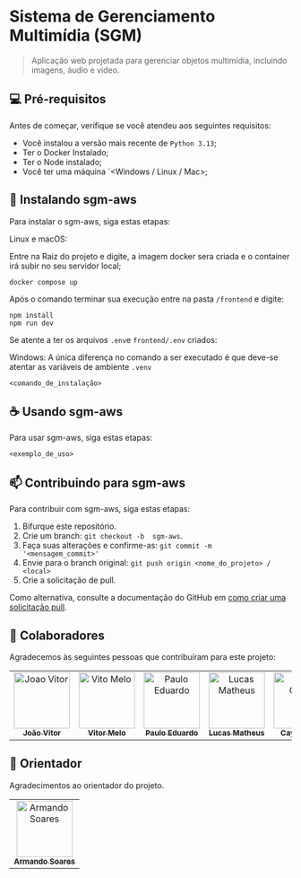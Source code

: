 ﻿# Sistema de Gerenciamento Multimídia (SGM)

> Aplicação web projetada para gerenciar objetos multimídia, incluindo imagens, áudio e vídeo.

## 💻 Pré-requisitos

Antes de começar, verifique se você atendeu aos seguintes requisitos:

- Você instalou a versão mais recente de `Python 3.13`;
- Ter o Docker Instalado;
- Ter o Node instalado;
- Você ter uma máquina `<Windows / Linux / Mac>;

## 🚀 Instalando sgm-aws

Para instalar o sgm-aws, siga estas etapas:

Linux e macOS:

Entre na Raiz do projeto e digite, a imagem docker sera criada e o container irá subir no seu servidor local;

```
docker compose up
```
Após o comando terminar sua execução entre na pasta `/frontend` e digite:

```
npm install
npm run dev
```

Se atente a ter os arquivos `.env`e `frontend/.env` criados: 

Windows:
A única diferença no comando a ser executado é que deve-se atentar as variáveis de ambiente `.venv` 

```
<comando_de_instalação>
```

## ☕ Usando  sgm-aws

Para usar  sgm-aws, siga estas etapas:

```
<exemplo_de_uso>
```


## 📫 Contribuindo para  sgm-aws

Para contribuir com  sgm-aws, siga estas etapas:

1. Bifurque este repositório.
2. Crie um branch: `git checkout -b  sgm-aws`.
3. Faça suas alterações e confirme-as: `git commit -m '<mensagem_commit>'`
4. Envie para o branch original: `git push origin <nome_do_projeto> / <local>`
5. Crie a solicitação de pull.

Como alternativa, consulte a documentação do GitHub em [como criar uma solicitação pull](https://help.github.com/en/github/collaborating-with-issues-and-pull-requests/creating-a-pull-request).

## 🤝 Colaboradores

Agradecemos às seguintes pessoas que contribuíram para este projeto:

<table>
  <tr>
    <td align="center">
      <a href="#" title="Joao Vitor">
        <img src="https://avatars.githubusercontent.com/u/62776981?v=4.jpg" width="100px;" alt="Joao Vitor"/><br>
        <sub>
          <b>João Vitor</b>
        </sub>
      </a>
    </td>
    <td align="center">
      <a href="#" title="Vito Melo">
        <img src="https://avatars.githubusercontent.com/u/54125157?v=4.jpg" width="100px;" alt="Vito Melo"/><br>
        <sub>
          <b>Vitor Melo</b>
        </sub>
      </a>
    </td>
    <td align="center">
      <a href="#" title="Paulo Eduardo">
        <img src="https://avatars.githubusercontent.com/u/25374544?v=4.jpg" width="100px;" alt="Paulo Eduardo"/><br>
        <sub>
          <b>Paulo Eduardo</b>
        </sub>
      </a>
    </td>
     <td align="center">
      <a href="#" title="Lucas Matheus">
        <img src="https://avatars.githubusercontent.com/u/43191511?v=4.jpg" width="100px;" alt="Lucas Matheus"/><br>
        <sub>
          <b>Lucas Matheus</b>
        </sub>
      </a>
    </td>
     <td align="center">
      <a href="#" title="Cayo Cesar">
        <img src="https://avatars.githubusercontent.com/u/96149641?v=4.jpg" width="100px;" alt="Cayo Cesar"/><br>
        <sub>
          <b>Cayo Cesar</b>
        </sub>
      </a>
    </td>
  </tr>
</table>

## 🤝 Orientador

Agradecimentos ao orientador do projeto.

<table>
  <tr>
    <td align="center">
      <a href="#" title="Armando Soares">
        <img src="https://avatars.githubusercontent.com/u/328464?v=4" width="100px;" alt="Armando Soares"/><br>
        <sub>
          <b>Armando Soares</b>
        </sub>
      </a>
    </td>
  </tr>
</table>


